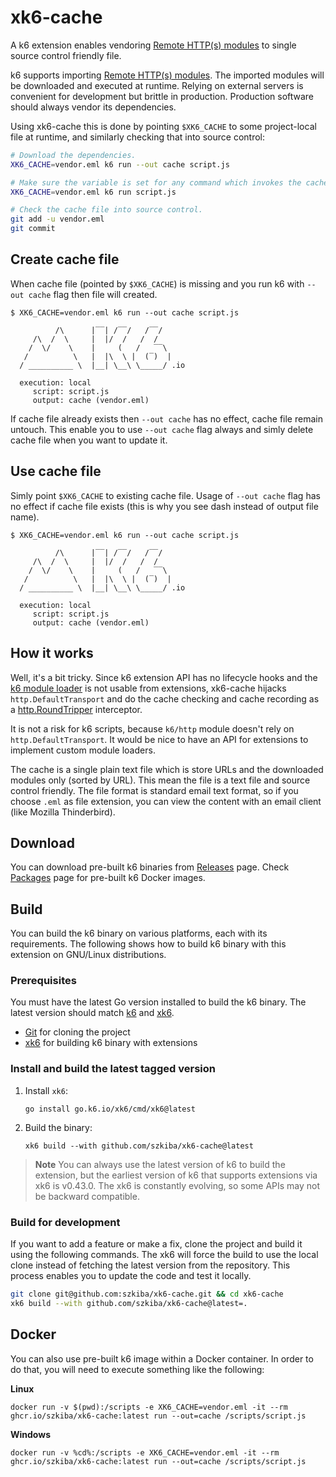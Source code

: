 # xk6-cache

A k6 extension enables vendoring [Remote HTTP(s) modules](https://k6.io/docs/using-k6/modules#remote-http-s-modules) to single source control friendly file.

k6 supports importing [Remote HTTP(s) modules](https://k6.io/docs/using-k6/modules#remote-http-s-modules). The imported modules will be downloaded and executed at runtime. Relying on external servers is convenient for development but brittle in production. Production software should always vendor its dependencies.

Using xk6-cache this is done by pointing `$XK6_CACHE` to some project-local file at runtime, and similarly checking that into source control:

```bash
# Download the dependencies.
XK6_CACHE=vendor.eml k6 run --out cache script.js

# Make sure the variable is set for any command which invokes the cache.
XK6_CACHE=vendor.eml k6 run script.js

# Check the cache file into source control.
git add -u vendor.eml
git commit
```

## Create cache file

When cache file (pointed by `$XK6_CACHE`) is missing and you run k6 with `--out cache` flag then file will created.

```plain
$ XK6_CACHE=vendor.eml k6 run --out cache script.js

          /\      |‾‾| /‾‾/   /‾‾/   
     /\  /  \     |  |/  /   /  /    
    /  \/    \    |     (   /   ‾‾\  
   /          \   |  |\  \ |  (‾)  | 
  / __________ \  |__| \__\ \_____/ .io

  execution: local
     script: script.js
     output: cache (vendor.eml)
```

If cache file already exists then `--out cache` has no effect, cache file remain untouch. This enable you to use `--out cache` flag always and simly delete cache file when you want to update it.

## Use cache file

Simly point `$XK6_CACHE` to existing cache file. Usage of `--out cache` flag has no effect if cache file exists (this is why you see dash instead of output file name).

```plain
$ XK6_CACHE=vendor.eml k6 run --out cache script.js

          /\      |‾‾| /‾‾/   /‾‾/   
     /\  /  \     |  |/  /   /  /    
    /  \/    \    |     (   /   ‾‾\  
   /          \   |  |\  \ |  (‾)  | 
  / __________ \  |__| \__\ \_____/ .io

  execution: local
     script: script.js
     output: cache (vendor.eml)
```

## How it works

Well, it's a bit tricky. Since k6 extension API has no lifecycle hooks and the [k6 module loader](https://github.com/k6io/k6/tree/master/loader) is not usable from extensions, xk6-cache hijacks `http.DefaultTransport` and do the cache checking and cache recording as a [http.RoundTripper](https://golang.org/pkg/net/http/#RoundTripper) interceptor.

It is not a risk for k6 scripts, because `k6/http` module doesn't rely on `http.DefaultTransport`. It would be nice to have an API for extensions to implement custom module loaders.

The cache is a single plain text file which is store URLs and the downloaded modules only (sorted by URL). This mean the file is  a text file and source control friendly. The file format is standard email text format, so if you choose `.eml` as file extension, you can view the content with an email client (like Mozilla Thinderbird).

## Download

You can download pre-built k6 binaries from [Releases](https://github.com/szkiba/xk6-cache/releases/) page. Check [Packages](https://github.com/szkiba/xk6-cache/pkgs/container/xk6-cache) page for pre-built k6 Docker images.

## Build

You can build the k6 binary on various platforms, each with its requirements. The following shows how to build k6 binary with this extension on GNU/Linux distributions.

### Prerequisites

You must have the latest Go version installed to build the k6 binary. The latest version should match [k6](https://github.com/grafana/k6#build-from-source) and [xk6](https://github.com/grafana/xk6#requirements).

- [Git](https://git-scm.com/) for cloning the project
- [xk6](https://github.com/grafana/xk6) for building k6 binary with extensions

### Install and build the latest tagged version

1. Install `xk6`:

   ```shell
   go install go.k6.io/xk6/cmd/xk6@latest
   ```

2. Build the binary:

   ```shell
   xk6 build --with github.com/szkiba/xk6-cache@latest
   ```

> **Note**
> You can always use the latest version of k6 to build the extension, but the earliest version of k6 that supports extensions via xk6 is v0.43.0. The xk6 is constantly evolving, so some APIs may not be backward compatible.

### Build for development

If you want to add a feature or make a fix, clone the project and build it using the following commands. The xk6 will force the build to use the local clone instead of fetching the latest version from the repository. This process enables you to update the code and test it locally.

```bash
git clone git@github.com:szkiba/xk6-cache.git && cd xk6-cache
xk6 build --with github.com/szkiba/xk6-cache@latest=.
```

## Docker

You can also use pre-built k6 image within a Docker container. In order to do that, you will need to execute something like the following:

**Linux**

```plain
docker run -v $(pwd):/scripts -e XK6_CACHE=vendor.eml -it --rm ghcr.io/szkiba/xk6-cache:latest run --out=cache /scripts/script.js
```

**Windows**

```plain
docker run -v %cd%:/scripts -e XK6_CACHE=vendor.eml -it --rm ghcr.io/szkiba/xk6-cache:latest run --out=cache /scripts/script.js
```
